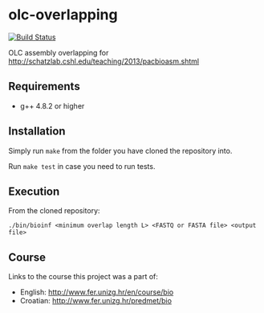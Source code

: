 olc-overlapping
===============
[![Build Status](https://secure.travis-ci.org/dejak/olc-overlapping.png?branch=master)](http://travis-ci.org/dejak/olc-overlapping)

OLC assembly overlapping for http://schatzlab.cshl.edu/teaching/2013/pacbioasm.shtml

Requirements
------------
* g++ 4.8.2 or higher

Installation
------------
Simply run `make` from the folder you have cloned the repository into.

Run `make test` in case you need to run tests.

Execution
---------
From the cloned repository:

    ./bin/bioinf <minimum overlap length L> <FASTQ or FASTA file> <output file>

Course
------

Links to the course this project was a part of:

* English: http://www.fer.unizg.hr/en/course/bio
* Croatian: http://www.fer.unizg.hr/predmet/bio
